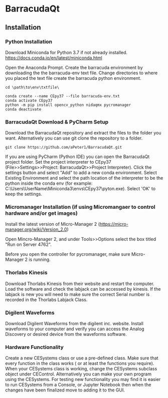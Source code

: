# BarracudaQt

## Installation

### Python Installation 
Download Miniconda for Python 3.7 if not already installed. https://docs.conda.io/en/latest/miniconda.html

Open the Anaconda Prompt. Create the barracuda environment by downloading the the barracuda-env text file. Change directories to where you placed the text file create the barracuda python environment. 

~~~
cd \path\to\env\txtfile\

conda create --name CEpy37 --file barracuda-env.txt
conda activate CEpy37
python -m pip install opencv_python nidaqmx pycromanager
conda deactivate
~~~

### BarracudaQt Download & PyCharm Setup

Download the BarracudaQt repository and extract the files to the folder you want. Alternatively you can use git clone the repository to a folder. 

~~~
git clone https://github.com/aPeter1/BarracudaQt.git
~~~

If you are using PyCharm (Python IDE) you can open the BarracudaQt project folder. Set the project interpreter to CEpy37 (File>>Settings>>Project: BarracudaQt>>Project Interpreter). Click the settings button and select "Add" to add a new conda environment. Select Existing Environment and select the path location of the interpreter to be the python inside the conda env (for example: C:\Users\UserName\Miniconda3\envs\CEpy37\pyton.exe). Select 'OK' to keep the settings. 


### Micromanager Installation (if using Micromangaer to control hardware and/or get images)

Install the latest version of Micro-Manager 2 (https://micro-manager.org/wiki/Version_2.0)

Open Mincro-Manager 2, and under Tools>>Options select the box titled "Run on Server 4762".

Before you open the controller for pycromanager, make sure Micro-Manager 2 is running. 

### Thorlabs Kinesis

Download Thorlabs Kinesis from their website and restart the computer. Load the software and check the labjack can be accessed by kinesis. If the labjack is new you will need to make sure the correct Serial number is recorded in the Thorlabs Labjack Class. 

### Digilent Waveforms
Download Digilent Waveforms from the digilent inc. website. Install waveforms to your computer and verify you can access the Analog Discovery or desired device from the waveforms software. 

### Hardware Functionality

Create a new CESystems class or use a pre-defined class. Make sure that every function in the class works ( or at least the functions you require).
When your CESystems class is working, change the CESystems subclass object under CEControl. Alternatively you can make your own program using the CESystems.
For testing new functionality you may find it is easier to run CESystems from a Console, or Jupyter Notebook then when the
changes have been finalized move to adding it to the GUI. 
